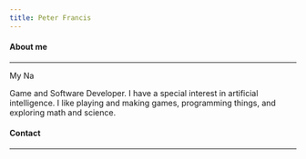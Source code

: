 ```yaml
---
title: Peter Francis
---
```


#### About me

---

My Na

Game and Software Developer. I have a special interest in artificial intelligence. I like playing and making games, programming things, and exploring math and science.

#### Contact

---

